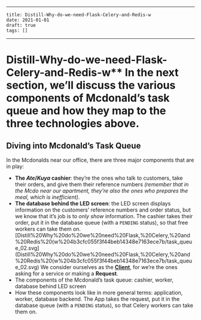 
---
    title: Distill-Why-do-we-need-Flask-Celery-and-Redis-w
    date: 2021-01-01    
    draft: true
    tags: []
---
# Distill-Why-do-we-need-Flask-Celery-and-Redis-w** In the next section, we’ll discuss the various components of Mcdonald’s task queue and how they map to the three technologies above.
## Diving into Mcdonald’s Task Queue
In the Mcdonalds near our office, there are three major components that are in play:
- **The *Ate*/*Kuya* cashier**: they’re the ones who talk to customers, take their orders, and give them their reference numbers *(remember that in the Mcdo near our apartment, they’re also the ones who prepares the meal, which is inefficient)*.
- **The database behind the LED screen**: the LED screen displays information on the customers’ reference numbers and order status, but we know that it’s job is to *only show* information.
The cashier takes their order, put it in the database queue (with a `PENDING` status), so that free workers can take them on.
[Distill%20Why%20do%20we%20need%20Flask,%20Celery,%20and%20Redis%20(w%204b3cfc055f3f44beb14348e7163ece7b/task_queue_02.svg](Distill%20Why%20do%20we%20need%20Flask,%20Celery,%20and%20Redis%20(w%204b3cfc055f3f44beb14348e7163ece7b/task_queue_02.svg)
We consider ourselves as the **[Client](https://en.wikipedia.org/wiki/Client%E2%80%93server_model)**, for we’re the ones asking for a service or making a **Request**.
- The components of the Mcdonald’s task queue: cashier, worker, database behind LED screen
- How these components look like in more general terms: application, worker, database backend.
The App takes the request, put it in the database queue (with a `PENDING` status), so that Celery workers can take them on.
